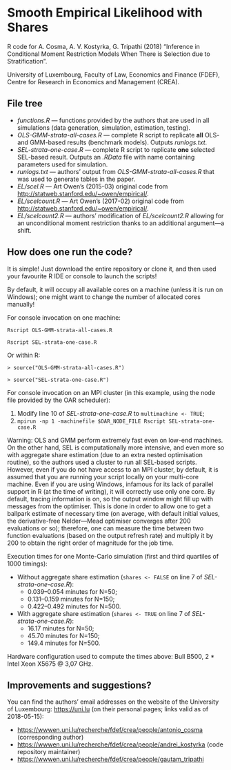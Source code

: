 Smooth Empirical Likelihood with Shares
=======================================

R code for A. Cosma, A. V. Kostyrka, G. Tripathi (2018) “Inference in Conditional Moment Restriction Models When There is Selection due to Stratification”.

University of Luxembourg, Faculty of Law, Economics and Finance (FDEF), Centre for Research in Economics and Management (CREA).

## File tree
* _functions.R_ — functions provided by the authors that are used in all simulations (data generation, simulation, estimation, testing).
* _OLS-GMM-strata-all-cases.R_ — complete R script to replicate **all** OLS- and GMM-based results (benchmark models). Outputs _runlogs.txt_.
* _SEL-strata-one-case.R_ — complete R script to replicate **one** selected SEL-based result. Outputs an _.RData_ file with name containing parameters used for simulation.
* _runlogs.txt_ — authors’ output from _OLS-GMM-strata-all-cases.R_ that was used to generate tables in the paper.
* _EL/scel.R_ — Art Owen’s (2015-03) original code from http://statweb.stanford.edu/~owen/empirical/.
* _EL/scelcount.R_ — Art Owen’s (2017-02) original code from http://statweb.stanford.edu/~owen/empirical/.
* _EL/scelcount2.R_ — authors’ modification of _EL/scelcount2.R_ allowing for an unconditional moment restriction thanks to an additional argument—a shift.

## How does one run the code?

It is simple! Just download the entire repository or clone it, and then used your favourite R IDE or console to launch the scripts!

By default, it will occupy all available cores on a machine (unless it is run on Windows); one might want to change the number of allocated cores manually!

For console invocation on one machine:

`Rscript OLS-GMM-strata-all-cases.R`

`Rscript SEL-strata-one-case.R`

Or within R:

`> source("OLS-GMM-strata-all-cases.R")`

`> source("SEL-strata-one-case.R")`

For console invocation on an MPI cluster (in this example, using the node file provided by the OAR scheduler):

1. Modify line 10 of _SEL-strata-one-case.R_ to `multimachine <- TRUE`;
2. `mpirun -np 1 -machinefile $OAR_NODE_FILE Rscript SEL-strata-one-case.R`

Warning: OLS and GMM perform extremely fast even on low-end machines. On the other hand, SEL is computationally more intensive, and even more so with aggregate share estimation (due to an extra nested optimisation routine), so the authors used a cluster to run all SEL-based scripts. However, even if you do not have access to an MPI cluster, by default, it is assumed that you are running your script locally on your multi-core machine. Even if you are using Windows, infamous for its lack of parallel support in R (at the time of writing), it will correctly use only one core. By default, tracing information is on, so the output window might fill up with messages from the optimiser. This is done in order to allow one to get a ballpark estimate of necessary time (on average, with default initial values, the derivative-free Nelder—Mead optimiser converges after 200 evaluations or so); therefore, one can measure the time between two function evaluations (based on the output refresh rate) and multiply it by 200 to obtain the right order of magnitude for the job time.

Execution times for one Monte-Carlo simulation (first and third quartiles of 1000 timings):

* Without aggregate share estimation (`shares <- FALSE` on line 7 of _SEL-strata-one-case.R_):
    - 0.039–0.054 minutes for N=50;
    - 0.131–0.159 minutes for N=150;
    - 0.422–0.492 minutes for N=500.
* With aggregate share estimation (`shares <- TRUE` on line 7 of _SEL-strata-one-case.R_):
    - 16.17 minutes for N=50;
    - 45.70 minutes for N=150;
    - 149.4 minutes for N=500.

Hardware configuration used to compute the times above: Bull B500, 2 * Intel Xeon X5675 @ 3,07 GHz.

## Improvements and suggestions?

You can find the authors’ email addresses on the website of the University of Luxembourg: https://uni.lu (on their personal pages; links valid as of 2018-05-15):

* https://wwwen.uni.lu/recherche/fdef/crea/people/antonio_cosma (corresponding author)
* https://wwwen.uni.lu/recherche/fdef/crea/people/andrei_kostyrka (code repository maintainer)
* https://wwwen.uni.lu/recherche/fdef/crea/people/gautam_tripathi
